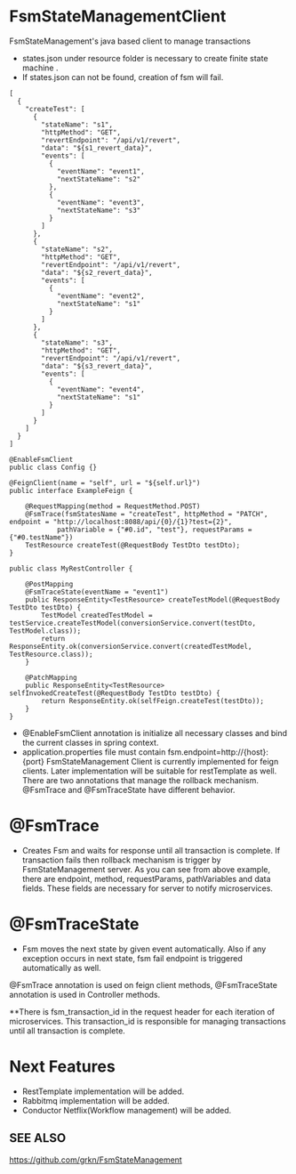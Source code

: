 # FsmStateManagementClient
FsmStateManagement's java based client to manage transactions

- states.json under resource folder is necessary to create finite state machine .
- If states.json can not be found, creation of fsm will fail.

```
[
  {
    "createTest": [
      {
        "stateName": "s1",
        "httpMethod": "GET",
        "revertEndpoint": "/api/v1/revert",
        "data": "${s1_revert_data}",
        "events": [
          {
            "eventName": "event1",
            "nextStateName": "s2"
          },
          {
            "eventName": "event3",
            "nextStateName": "s3"
          }
        ]
      },
      {
        "stateName": "s2",
        "httpMethod": "GET",
        "revertEndpoint": "/api/v1/revert",
        "data": "${s2_revert_data}",
        "events": [
          {
            "eventName": "event2",
            "nextStateName": "s1"
          }
        ]
      },
      {
        "stateName": "s3",
        "httpMethod": "GET",
        "revertEndpoint": "/api/v1/revert",
        "data": "${s3_revert_data}",
        "events": [
          {
            "eventName": "event4",
            "nextStateName": "s1"
          }
        ]
      }
    ]
  }
]

```

```
@EnableFsmClient
public class Config {}

@FeignClient(name = "self", url = "${self.url}")
public interface ExampleFeign {

    @RequestMapping(method = RequestMethod.POST)
    @FsmTrace(fsmStatesName = "createTest", httpMethod = "PATCH", endpoint = "http://localhost:8088/api/{0}/{1}?test={2}",
            pathVariable = {"#0.id", "test"}, requestParams = {"#0.testName"})
    TestResource createTest(@RequestBody TestDto testDto);
}

public class MyRestController {

    @PostMapping
    @FsmTraceState(eventName = "event1")
    public ResponseEntity<TestResource> createTestModel(@RequestBody TestDto testDto) {
        TestModel createdTestModel = testService.createTestModel(conversionService.convert(testDto, TestModel.class));
        return ResponseEntity.ok(conversionService.convert(createdTestModel, TestResource.class));
    }

    @PatchMapping
    public ResponseEntity<TestResource> selfInvokedCreateTest(@RequestBody TestDto testDto) {
        return ResponseEntity.ok(selfFeign.createTest(testDto));
    }
}

```
- @EnableFsmClient annotation is initialize all necessary classes and bind the current classes in spring context.
- application.properties file must contain fsm.endpoint=http://{host}:{port}
FsmStateManagement Client is currently implemented for feign clients. Later implementation will be suitable for restTemplate as well.
There are two annotations that manage the rollback mechanism. @FsmTrace and @FsmTraceState have different behavior.

# @FsmTrace
 -  Creates Fsm and waits for response until all transaction is complete. If transaction fails then rollback mechanism is trigger by FsmStateManagement server. As you can see from above example, there are endpoint, method, requestParams, pathVariables and data fields.
These fields are necessary for server to notify microservices.

# @FsmTraceState
- Fsm moves the next state by given event automatically. Also if any exception occurs in next state, fsm fail endpoint is triggered automatically as well.


@FsmTrace annotation is used on feign client methods, @FsmTraceState annotation is used in Controller methods.


**There is fsm_transaction_id in the request header for each iteration of microservices. This transaction_id is responsible for managing transactions until all transaction is complete.


# Next Features
- RestTemplate implementation will be added.
- Rabbitmq implementation will be added.
- Conductor Netflix(Workflow management) will be added.

## SEE ALSO
https://github.com/grkn/FsmStateManagement



